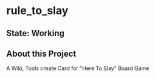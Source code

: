 # rule_to_slay

## State: Working


## About this Project

A Wiki, Tools create Card for "Here To Slay" Board Game
